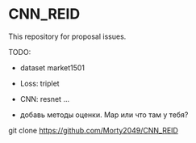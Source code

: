# CNN_REID
This repository for proposal issues. 

TODO: 
- dataset market1501
- Loss: triplet
- CNN: resnet
...
  
- добавь методы оценки. Map или что там у тебя?


git clone https://github.com/Morty2049/CNN_REID
